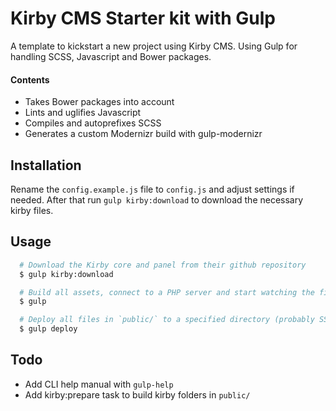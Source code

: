 # Kirby CMS Starter kit with Gulp
A template to kickstart a new project using Kirby CMS.
Using Gulp for handling SCSS, Javascript and Bower packages.

#### Contents
- Takes Bower packages into account
- Lints and uglifies Javascript
- Compiles and autoprefixes SCSS
- Generates a custom Modernizr build with gulp-modernizr

## Installation
Rename the `config.example.js` file to `config.js` and adjust settings if needed. After that run `gulp kirby:download` to download the necessary kirby files.

## Usage
```bash
  # Download the Kirby core and panel from their github repository
  $ gulp kirby:download

  # Build all assets, connect to a PHP server and start watching the files.
  $ gulp

  # Deploy all files in `public/` to a specified directory (probably SSH). Uses rsync.
  $ gulp deploy
```

## Todo
- Add CLI help manual with `gulp-help`
- Add kirby:prepare task to build kirby folders in `public/`

